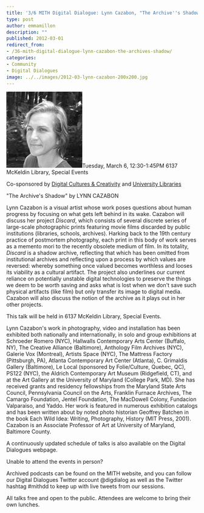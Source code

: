 ```yaml
---
title: '3/6 MITH Digital Dialogue: Lynn Cazabon, "The Archive''s Shadow"'
type: post
author: emmamillon
description: ""
published: 2012-03-01
redirect_from: 
- /36-mith-digital-dialogue-lynn-cazabon-the-archives-shadow/
categories:
- Community
- Digital Dialogues
image: ../../images/2012-03-lynn-cazabon-200x200.jpg
---
```

![Lynn Cazabon](../../images/2012-03-lynn-cazabon-200x200.jpg)Tuesday, March 6, 12:30-1:45PM 6137 McKeldin Library, Special Events

Co-sponsored by [Digital Cultures & Creativity](http://dcc.umd.edu/) and [University Libraries](http://www.lib.umd.edu/)

"The Archive's Shadow" by LYNN CAZABON

Lynn Cazabon is a visual artist whose work poses questions about human progress by focusing on what gets left behind in its wake. Cazabon will discuss her project _Discard_, which consists of several discrete series of large-scale photographic prints featuring movie films discarded by public institutions (libraries, schools, archives). Harking back to the 19th century practice of postmortem photography, each print in this body of work serves as a memento mori to the recently obsolete medium of film. In its totality, _Discard_ is a shadow archive, reflecting that which has been omitted from institutional archives and reflecting upon a process by which values are reversed: whereby something once valued becomes worthless and looses its viability as a cultural artifact. The project also underlines our current reliance on potentially unstable digital technologies to preserve the things we deem to be worth saving and asks what is lost when we don't save such physical artifacts (like film) but only transfer its image to digital media. Cazabon will also discuss the notion of the archive as it plays out in her other projects.

This talk will be held in 6137 McKeldin Library, Special Events.

Lynn Cazabon's work in photography, video and installation has been exhibited both nationally and internationally, in solo and group exhibitions at Schroeder Romero (NYC), Hallwalls Contemporary Arts Center (Buffalo, NY), The Creative Alliance (Baltimore), Anthology Film Archives (NYC), Galerie Vox (Montreal), Artists Space (NYC), The Mattress Factory (Pittsburgh, PA), Atlanta Contemporary Art Center (Atlanta), C. Grimaldis Gallery (Baltimore), Le Local (sponsored by Folie/Culture, Quebec, QC), PS122 (NYC), the Aldrich Contemporary Art Museum (Ridgefield, CT), and at the Art Gallery at the University of Maryland (College Park, MD). She has received grants and residency fellowships from the Maryland State Arts Council, Pennsylvania Council on the Arts, Franklin Furnace Archives, The Camargo Foundation, Jentel Foundation, The MacDowell Colony, Fundacion Valparaiso, and Yaddo. Her work is featured in numerous exhibition catalogs and has been written about by noted photo historian Geoffrey Batchen in the book Each Wild Idea: Writing, Photography, History (MIT Press, 2001). Cazabon is an Associate Professor of Art at University of Maryland, Baltimore County.

A continuously updated schedule of talks is also available on the Digital Dialogues webpage.

Unable to attend the events in person?

Archived podcasts can be found on the MITH website, and you can follow our Digital Dialogues Twitter account @digdialog as well as the Twitter hashtag #mithdd to keep up with live tweets from our sessions.

All talks free and open to the public. Attendees are welcome to bring their own lunches.
